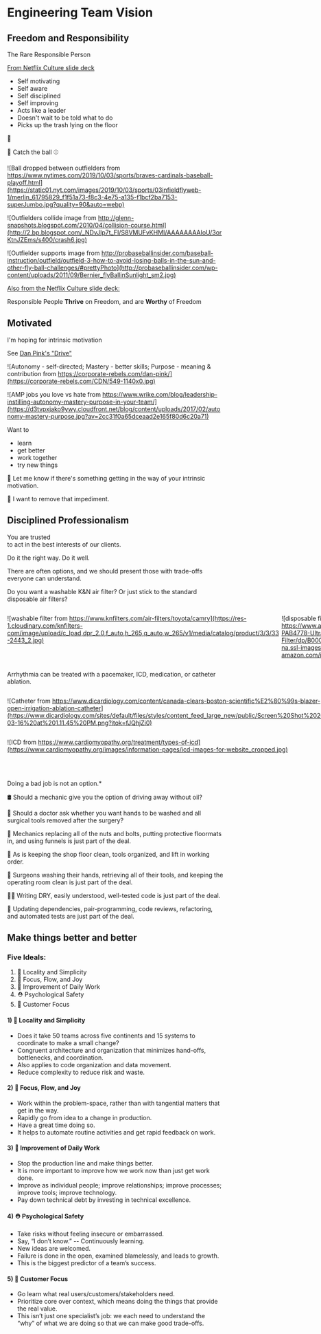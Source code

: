 # Engineering Team Vision


<!--
## Goals


1. A kind, open, and owning high-performing engineering organization, especially among my team.
2. Happy Anchorenauts (especially my team) who are motivated and engaged, growing in their careers, and performing well.
3. An effective and highly adaptive system (people, process, and technology).


## How I intend to manage

1. Build for meaning
1. Innovate management
1. Accelerate learning
1. Run Experiments
1. Embrace playfulness
1. Nurture happiness
1. Manage the system
-->


## Freedom and Responsibility


The Rare Responsible Person

[From Netflix Culture slide deck](https://www.slideshare.net/reed2001/culture-1798664/41-The_Rare_Responsible_Person_Self)

- Self motivating
- Self aware
- Self disciplined
- Self improving
- Acts like a leader
- Doesn't wait to be told what to do
- Picks up the trash lying on the floor

🚮


🧢 Catch the ball ⚾


![Ball dropped between outfielders from https://www.nytimes.com/2019/10/03/sports/braves-cardinals-baseball-playoff.html](https://static01.nyt.com/images/2019/10/03/sports/03infieldflyweb-1/merlin_61795829_f1f51a73-f8c3-4e75-a135-f1bcf2ba7153-superJumbo.jpg?quality=90&auto=webp)


![Outfielders collide image from http://glenn-snapshots.blogspot.com/2010/04/collision-course.html](http://2.bp.blogspot.com/_NDvJlp7t_FI/S8VMUFvKHMI/AAAAAAAAIoU/3orKtnJZEms/s400/crash6.jpg)


![Outfielder supports image from http://probaseballinsider.com/baseball-instruction/outfield/outfield-3-how-to-avoid-losing-balls-in-the-sun-and-other-fly-ball-challenges/#prettyPhoto](http://probaseballinsider.com/wp-content/uploads/2011/09/Bernier_flyBallinSunlight_sm2.jpg)


[Also from the Netflix Culture slide deck:](https://www.slideshare.net/reed2001/culture-1798664/42-Responsible_PeopleThrive_on_Freedomand_are)

Responsible People **Thrive** on Freedom, and are **Worthy** of Freedom



## Motivated


I'm hoping for intrinsic motivation

See [Dan Pink's "Drive"](https://www.youtube.com/watch?v=u6XAPnuFjJc)


![Autonomy - self-directed; Mastery - better skills; Purpose - meaning & contribution from https://corporate-rebels.com/dan-pink/](https://corporate-rebels.com/CDN/549-1140x0.jpg)


![AMP jobs you love vs hate from https://www.wrike.com/blog/leadership-instilling-autonomy-mastery-purpose-in-your-team/](https://d3tvpxjako9ywy.cloudfront.net/blog/content/uploads/2017/02/autonomy-mastery-purpose.jpg?av=2cc31f0a65dceaad2e165f80d6c20a71)


Want to

- learn
- get better
- work together
- try new things


🛑 Let me know if there's something getting in the way of your intrinsic motivation.

🚧 I want to remove that impediment.



## Disciplined Professionalism


You are trusted<br />to act in the best interests of our clients.

<p class="fragment">Do it the right way. Do it well.</p>


There are often options, and we should present those with trade-offs everyone can understand.


Do you want a washable K&N air filter? Or just stick to the standard disposable air filters?

<div style="display: grid;
grid-template-columns: repeat(2, 1fr);
grid-template-rows: 1fr;
grid-column-gap: 0px;
grid-row-gap: 0px;">

![washable filter from https://www.knfilters.com/air-filters/toyota/camry](https://res-1.cloudinary.com/knfilters-com/image/upload/c_lpad,dpr_2.0,f_auto,h_265,q_auto,w_265/v1/media/catalog/product/3/3/33-2443_2.jpg)

![disposable filter from https://www.amazon.com/Pentius-PAB4778-UltraFLOW-Air-Filter/dp/B000EQD7GO](https://images-na.ssl-images-amazon.com/images/I/411xyI91dgL._AC_.jpg)
</div>


Arrhythmia can be treated with a pacemaker, ICD, medication, or catheter ablation.


<div style="display: grid;
grid-template-columns: repeat(2, 1fr);
grid-template-rows: repeat(2, 1fr);
grid-column-gap: 0px;
grid-row-gap: 0px;">

![Catheter from https://www.dicardiology.com/content/canada-clears-boston-scientific%E2%80%99s-blazer-open-irrigation-ablation-catheter](https://www.dicardiology.com/sites/default/files/styles/content_feed_large_new/public/Screen%20Shot%202012-03-16%20at%201.11.45%20PM.png?itok=fJQhjZi0)

![Medication from https://www.webmd.com/drugs/2/drug-7086-1010/verapamil-oral/verapamil-oral/details](https://img.medscapestatic.com/pi/features/drugdirectory/octupdate/HLM79210.jpg)

![ICD from https://www.cardiomyopathy.org/treatment/types-of-icd](https://www.cardiomyopathy.org/images/information-pages/icd-images-for-website_cropped.jpg)

![Pacemaker from https://www.news-medical.net/news/20191114/New-type-of-bionic-pacemaker.aspx](https://www.news-medical.net/image.axd?picture=2019%2f11%2f%40shutterstock_261241133-1.jpg&ts=20191114045210&ri=674)
</div>


Doing a bad job is not an option.*


🛢 Should a mechanic give you the option of driving away without oil?

<p class="fragment">🧤 Should a doctor ask whether you want hands to be washed and all surgical tools removed after the surgery?</p>


🔩 Mechanics replacing all of the nuts and bolts, putting protective floormats in, and using funnels is just part of the deal.

<p class="fragment">🧰 As is keeping the shop floor clean, tools organized, and lift in working order.</p>

<p class="fragment">🧼 Surgeons washing their hands, retrieving all of their tools, and keeping the operating room clean is just part of the deal.</p>


👩‍💻 Writing DRY, easily understood, well-tested code is just part of the deal.

<p class="fragment">🧪 Updating dependencies, pair-programming, code reviews, refactoring, and automated tests are just part of the deal.</p>



## Make things better and better


### Five Ideals:

1. 🦠 Locality and Simplicity
2. 🎯 Focus, Flow, and Joy
3. 🔪 Improvement of Daily Work
4. ⛑ Psychological Safety
5. 🔮 Customer Focus


#### 1) 🦠 Locality and Simplicity

- Does it take 50 teams across five continents and 15 systems to coordinate to make a small change?
- Congruent architecture and organization that minimizes hand-offs, bottlenecks, and coordination.
- Also applies to code organization and data movement.
- Reduce complexity to reduce risk and waste.


#### 2) 🎯 Focus, Flow, and Joy

- Work within the problem-space, rather than with tangential matters that get in the way.
- Rapidly go from idea to a change in production.
- Have a great time doing so.
- It helps to automate routine activities and get rapid feedback on work.


#### 3) 🔪 Improvement of Daily Work

- Stop the production line and make things better.
- It is more important to improve how we work now than just get work done.
- Improve as individual people; improve relationships; improve processes; improve tools; improve technology.
- Pay down technical debt by investing in technical excellence.


#### 4) ⛑ Psychological Safety

- Take risks without feeling insecure or embarrassed.
- Say, “I don’t know.” -- Continuously learning.
- New ideas are welcomed.
- Failure is done in the open, examined blamelessly, and leads to growth.
- This is the biggest predictor of a team’s success.


#### 5) 🔮 Customer Focus

- Go learn what real users/customers/stakeholders need.
- Prioritize core over context, which means doing the things that provide the real value.
- This isn’t just one specialist’s job: we each need to understand the “why” of what we are doing so that we can make good trade-offs.
